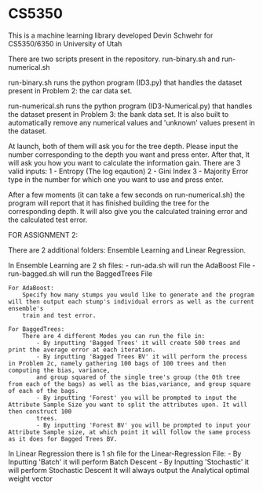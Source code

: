 # CS5350
This is a machine learning library developed Devin Schwehr for CS5350/6350 in University of Utah

There are two scripts present in the repository. run-binary.sh and run-numerical.sh

run-binary.sh runs the python program (ID3.py) that handles the dataset present in Problem 2: the car data set.

run-numerical.sh runs the python program (ID3-Numerical.py) that handles the dataset present in Problem 3: the bank data set. It is also built to automatically remove 
any numerical values and 'unknown' values present in the dataset.

At launch, both of them will ask you for the tree depth. Please input the number corresponding to the depth you want and press enter. After that,
It will ask you how you want to calculate the information gain. There are 3 valid inputs:
1 - Entropy (The log eqaution)
2 - Gini Index
3 - Majority Error
type in the number for which one you want to use and press enter.

After a few moments (it can take a few seconds on run-numerical.sh) the program will report that it has finished building the tree for the corresponding depth.
It will also give you the calculated training error and the calculated test error. 

FOR ASSIGNMENT 2:

There are 2 additional folders: Ensemble Learning and Linear Regression.

In Ensemble Learning are 2 sh files:
    - run-ada.sh will run the AdaBoost File
    - run-bagged.sh will run the BaggedTrees File

    For AdaBoost:
        Specify how many stumps you would like to generate and the program will then output each stump's individual errors as well as the current ensemble's 
        train and test error.

    For BaggedTrees:
        There are 4 different Modes you can run the file in:
            - By inputting 'Bagged Trees' it will create 500 trees and print the average error at each iteration.
            - By inputting 'Bagged Trees BV' it will perform the process in Problem 2c, namely gathering 100 bags of 100 trees and then computing the bias, variance,
            and group squared of the single tree's group (the 0th tree from each of the bags) as well as the bias,variance, and group square of each of the bags.
            - By inputting 'Forest' you will be prompted to input the Attribute Sample Size you want to split the attributes upon. It will then construct 100
            trees.
            - By inputting 'Forest BV' you will be prompted to input your Attribute Sample size, at which point it will follow the same process as it does for Bagged Trees BV.

In Linear Regression there is 1 sh file for the Linear-Regression File:
    - By Inputting 'Batch' it will perform Batch Descent
    - By Inputting 'Stochastic' it will perform Stochastic Descent
    It will always output the Analytical optimal weight vector